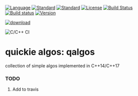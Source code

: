 [![Language](https://img.shields.io/badge/language-C++-blue.svg)](https://isocpp.org/)  [![Standard](https://img.shields.io/badge/c%2B%2B-17-blue.svg)](https://en.wikipedia.org/wiki/C%2B%2B#Standardization) [![Standard](https://img.shields.io/badge/c%2B%2B-14-orange.svg)](https://en.wikipedia.org/wiki/C%2B%2B#Standardization)  [![License](https://img.shields.io/badge/license-BSL-blue.svg)](https://opensource.org/licenses/BSL-1.0) [![Build Status](https://travis-ci.org/gotchas/quickie_algos.svg?branch=master)](https://travis-ci.org/gotchas/quickie_algos) [![Build status](https://ci.appveyor.com/api/projects/status/3777o06o2ni5lww2/branch/master?svg=true)](https://ci.appveyor.com/project/gotchas/quickie_algos/branch/master) [![Version](https://badge.fury.io/gh/gotchas%2Fquickie_algos.svg)](https://github.com/gotchas/quickie_algos/releases)

[![download](https://img.shields.io/badge/latest%20version%20%20-download-blue.svg)](https://raw.githubusercontent.com/gotchas/quickie_algos/master/rld/qalgos/insertion_sort.h)

![C/C++ CI](https://github.com/gotchas/quickie_algos/workflows/C/C++%20CI/badge.svg)

# quickie algos: qalgos

collection of simple algos implemented in C++14/C++17


### TODO
1. Add to travis
